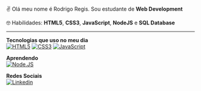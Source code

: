 ✌ Olá meu nome é Rodrigo Regis. Sou estudante de <strong>Web Development</strong>

🤓 Habilidades: <strong>HTML5</strong>, <strong>CSS3</strong>, <strong>JavaScript</strong>, <strong>NodeJS</strong> e <strong>SQL Database</strong>

<hr>

<strong>Tecnologias que uso no meu dia</strong><br> 
[![HTML5](https://img.shields.io/badge/HTML-ff0000?style=for-the-badge&logo=html5&logoColor=white)]()
[![CSS3](https://img.shields.io/badge/CSS-0b1eed?&style=for-the-badge&logo=css3&logoColor=white)]()
[![JavaScript](https://img.shields.io/badge/JavaScript-F7DF1E?style=for-the-badge&logo=javascript&logoColor=black)]()

<strong>Aprendendo</strong><br>
[![Node.JS](https://img.shields.io/badge/Node.js-43853D?style=for-the-badge&logo=node.js&logoColor=white)]()

<strong>Redes Sociais</strong><br>
[![Linkedin](https://img.shields.io/badge/LinkedIn-0077B5?style=for-the-badge&logo=linkedin&logoColor=white)](https://www.linkedin.com/in/rodrigo-silva-regis
)
